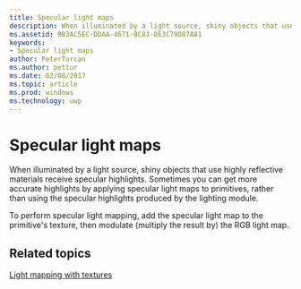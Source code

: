 ---title: Specular light mapsdescription: When illuminated by a light source, shiny objects that use highly reflective materials receive specular highlights.ms.assetid: 9B3AC5EC-DDAA-4671-BC81-0E3C79D87A81keywords:- Specular light mapsauthor: PeterTurcanms.author: petturms.date: 02/08/2017ms.topic: articlems.prod: windowsms.technology: uwp---# Specular light mapsWhen illuminated by a light source, shiny objects that use highly reflective materials receive specular highlights. Sometimes you can get more accurate highlights by applying specular light maps to primitives, rather than using the specular highlights produced by the lighting module.To perform specular light mapping, add the specular light map to the primitive's texture, then modulate (multiply the result by) the RGB light map.## <span id="related-topics"></span>Related topics[Light mapping with textures](light-mapping-with-textures.md)  